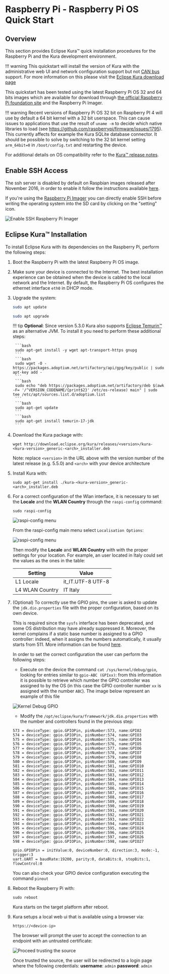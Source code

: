 # Raspberry Pi - Raspberry Pi OS Quick Start

## Overview

This section provides Eclipse Kura&trade; quick installation procedures for the Raspberry Pi and the Kura development environment.

!!! warning
    This quickstart will install the version of Kura with the administrative web UI and network  configuration support but not [CAN bus](https://en.wikipedia.org/wiki/CAN_bus) support. For more information on this please visit the [Eclipse Kura download page](https://websites.eclipseprojects.io/kura/downloads.php)

This quickstart has been tested using the latest Raspberry Pi OS 32 and 64 bits images which are available for download through [the official Raspberry Pi foundation site](https://www.raspberrypi.com/software/operating-systems/) and the Raspberry Pi Imager.

!!! warning
    Recent versions of Raspberry Pi OS 32 bit on Raspberry PI 4 will use by default a 64 bit kernel with a 32 bit userspace. This can cause issues to applications that use the result of `uname -m` to decide which native libraries to load (see https://github.com/raspberrypi/firmware/issues/1795). This currently affects for example the Kura SQLite database connector. It should be possible to solve by switching to the 32 bit kernel setting `arm_64bit=0` in `/boot/config.txt` and restarting the device.

For additional details on OS compatibility refer to the [Kura&trade; release notes](https://websites.eclipseprojects.io/kura/downloads.php).

## Enable SSH Access

The ssh server is disabled by default on Raspbian images released after November 2016,
in order to enable it follow the instructions available [here](https://www.raspberrypi.org/documentation/remote-access/ssh/).

If you're using the [Raspberry Pi Imager](https://github.com/raspberrypi/rpi-imager) you can directly enable SSH before writing the operating system into the SD card by clicking on the "setting" icon.

![Enable SSH Raspberry Pi Imager](./images/imager-enable-ssh.png)

## Eclipse Kura&trade; Installation

To install Eclipse Kura with its dependencies on the Raspberry Pi, perform the
following steps:

1. Boot the Raspberry Pi with the latest Raspberry Pi OS image.

2. Make sure your device is connected to the Internet. The best installation experience can be obtained when the device is cabled to the local network and the Internet. By default, the Raspberry Pi OS configures the ethernet interface `eth0` in DHCP mode.

3. Upgrade the system:
   
    ```bash
    sudo apt update
    ```
    ```bash
    sudo apt upgrade
    ```

    !!! tip
        **Optional**: Since version 5.3.0 Kura also supports [Eclipse Temurin&trade;](https://adoptium.net/en-GB/) as an alternative JVM. To install it you need to perform these additional steps:

        ```bash
        sudo apt-get install -y wget apt-transport-https gnupg
        ```
        ```bash
        sudo wget -O - https://packages.adoptium.net/artifactory/api/gpg/key/public | sudo apt-key add -
        ```
        ```bash
        sudo echo "deb https://packages.adoptium.net/artifactory/deb $(awk -F= '/^VERSION_CODENAME/{print$2}' /etc/os-release) main" | sudo tee /etc/apt/sources.list.d/adoptium.list
        ```
        ```bash
        sudo apt-get update
        ```
        ```bash
        sudo apt-get install temurin-17-jdk
        ```

4. Download the Kura package with:

    ```
    wget http://download.eclipse.org/kura/releases/<version>/kura-<kura-version>_generic-<arch>_installer.deb
    ```

    Note: replace `<version>` in the URL above with the version number of the latest release (e.g. 5.5.0) and `<arch>` with your device architecture 

5. Install Kura with: 

    ```
    sudo apt-get install ./kura-<kura-version>_generic-<arch>_installer.deb
    ```

6. For a correct configuration of the Wlan interface, it is necessary to set the **Locale** and the **WLAN Country** through the `raspi-config` command:

    ```
    sudo raspi-config
    ```

    ![raspi-config menu](./images/raspi-config.png)

    From the raspi-config main menu select `Localisation Options`:

    ![raspi-config menu](./images/raspi-localisation-menu.png)

    Then modify the **Locale** and **WLAN Country** with with the proper settings for your location. For example, an user located in Italy could set the values as the ones in the table:

    | Setting         	| Value             	|
    |-----------------	|-------------------	|
    | L1 Locale       	| it_IT.UTF-8 UTF-8 	|
    | L4 WLAN Country 	| IT Italy          	|

7. (Optional) To correctly use the GPIO pins, the user is asked to update the `jdk.dio.properties` file with the proper configuration, based on its own device.

    This is required since the `sysfs` interface has been deprecated, and some OS distribution may have already suppressed it. Moreover, the kernel complains if a static base number is assigned to a GPIO controller: indeed, when it assigns the numbers automatically, it usually starts from 511. More information can be found [here](https://forums.raspberrypi.com/viewtopic.php?t=359302).
    
    In order to set the correct configuration the user can perform the following steps:
    
    - Execute on the device the command `cat /sys/kernel/debug/gpio`, looking for entries similar to `gpio-ABC (GPIxx)`: from this information it is possible to retrieve which number the GPIO controller was assigned to by the OS (in this case the GPIO controller number `xx` is assigned with the number `ABC`). The image below represent an example of this file

    ![Kernel Debug GPIO](./images/kernel-debug-gpio.png)

    - Modify the `/opt/eclipse/kura/framework/jdk.dio.properties` with the number and controllers found in the previous step:

    ```
    573 = deviceType: gpio.GPIOPin, pinNumber:573, name:GPI02
    574 = deviceType: gpio.GPIOPin, pinNumber:574, name:GPIO3
    575 = deviceType: gpio.GPIOPin, pinNumber:575, name:GPIO4
    576 = deviceType: gpio.GPIOPin, pinNumber:576, name:GPIO5
    577 = deviceType: gpio.GPIOPin, pinNumber:577, name:GPIO6
    578 = deviceType: gpio.GPIOPin, pinNumber:578, name:GPIO7
    579 = deviceType: gpio.GPIOPin, pinNumber:579, name:GPIO8
    580 = deviceType: gpio.GPIOPin, pinNumber:580, name:GPIO9
    581 = deviceType: gpio.GPIOPin, pinNumber:581, name:GPIO10
    582 = deviceType: gpio.GPIOPin, pinNumber:582, name:GPIO11
    583 = deviceType: gpio.GPIOPin, pinNumber:583, name:GPIO12
    584 = deviceType: gpio.GPIOPin, pinNumber:584, name:GPIO13
    585 = deviceType: gpio.GPIOPin, pinNumber:585, name:GPIO14
    586 = deviceType: gpio.GPIOPin, pinNumber:586, name:GPIO15
    587 = deviceType: gpio.GPIOPin, pinNumber:587, name:GPIO16
    588 = deviceType: gpio.GPIOPin, pinNumber:588, name:GPIO17
    589 = deviceType: gpio.GPIOPin, pinNumber:589, name:GPIO18
    590 = deviceType: gpio.GPIOPin, pinNumber:590, name:GPIO19
    591 = deviceType: gpio.GPIOPin, pinNumber:591, name:GPIO20
    592 = deviceType: gpio.GPIOPin, pinNumber:592, name:GPIO21
    593 = deviceType: gpio.GPIOPin, pinNumber:593, name:GPIO22
    594 = deviceType: gpio.GPIOPin, pinNumber:594, name:GPIO23
    595 = deviceType: gpio.GPIOPin, pinNumber:595, name:GPIO24
    596 = deviceType: gpio.GPIOPin, pinNumber:596, name:GPIO25
    597 = deviceType: gpio.GPIOPin, pinNumber:597, name:GPIO26
    598 = deviceType: gpio.GPIOPin, pinNumber:598, name:GPIO27

    gpio.GPIOPin = initValue:0, deviceNumber:0, direction:3, mode:-1, trigger:3
    uart.UART = baudRate:19200, parity:0, dataBits:8, stopBits:1, flowControl:0
    ```

    You can also check your GPIO device configuration executing the command `pinout`



8. Reboot the Raspberry Pi with:

    ```
    sudo reboot
    ```

    Kura starts on the target platform after reboot.

9. Kura setups a local web ui that is available using a browser via:

    ```
    https://<device-ip>
    ```

    The browser will prompt the user to accept the connection to an endpoint with an untrusted certificate:

    ![Proceed trusting the source](./images/untrusted_cert.png)

    Once trusted the source, the user will be redirected to a login page where the following credentials:
    **username**: `admin`
    **password**: `admin`
